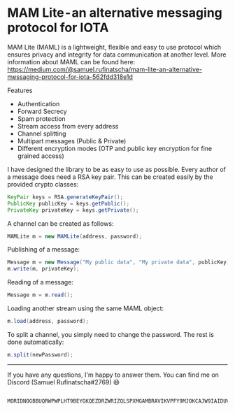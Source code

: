 # MAM Lite - an alternative messaging protocol for IOTA

MAM Lite (MAML) is a  lightweight, flexible and easy to use protocol which ensures privacy and integrity for data communication at another level. More information about MAML can be found here: https://medium.com/@samuel.rufinatscha/mam-lite-an-alternative-messaging-protocol-for-iota-562fdd318e1d

Features
- Authentication
- Forward Secrecy
- Spam protection
- Stream access from every address
- Channel splitting
- Multipart messages (Public & Private)
- Different encryption modes (OTP and public key encryption for fine grained access)

I have designed the library to be as easy to use as possible.
Every author of a message does need a RSA key pair. This can be created easily by the provided crypto classes:

```java
KeyPair keys = RSA.generateKeyPair();
PublicKey publicKey = keys.getPublic();
PrivateKey privateKey = keys.getPrivate();
```

A channel can be created as follows:

```java
MAMLite m = new MAMLite(address, password);
```
Publishing of a message:

```java    
Message m = new Message("My public data", "My private data", publicKey);
m.write(m, privateKey);
```

Reading of a message:

```java
Message m = m.read();
```

Loading another stream using the same MAML object:

```java
m.load(address, password);
```

To split a channel, you simply need to change the password. The rest is done automatically:

```java
m.split(newPassword);
```





* * *

If you have any questions, I'm happy to answer them. You can find me on Discord (Samuel Rufinatscha#2769) 😄

     MORIDNOGBBUQRWPWPLHT9BEYGKQEZDRZWRIZQLSPXMGAMBRAVIKVPFY9MJOKCAJW9IAIDUVEDDUKQYFFCNUTUNEARB
